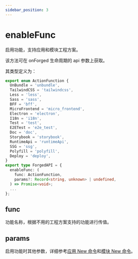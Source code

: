 ```yaml
---
sidebar_position: 3
---
```


# enableFunc

启用功能，支持应用和模块工程方案。

该方法可在 onForged 生命周期的 api 参数上获取。

其类型定义为：

```typescript
export enum ActionFunction {
  UnBundle = 'unbundle',
  TailwindCSS = 'tailwindcss',
  Less = 'less',
  Sass = 'sass',
  BFF = 'bff',
  MicroFrontend = 'micro_frontend',
  Electron = 'electron',
  I18n = 'i18n',
  Test = 'test',
  E2ETest = 'e2e_test',
  Doc = 'doc',
  Storybook = 'storybook',
  RuntimeApi = 'runtimeApi',
  SSG = 'ssg',
  Polyfill = 'polyfill',
  Deploy = 'deploy',
}
export type ForgedAPI = {
  enableFunc: (
    func: ActionFunction,
    params?: Record<string, unknown> | undefined,
  ) => Promise<void>;
  ...
};
```

## func

功能名称，根据不用的工程方案支持的功能进行传值。

## params

启用功能时其他参数，详细参考[应用 New 命令](/docs/apis/generator/config/mwa#new-%E5%91%BD%E4%BB%A4)和[模块 New 命令](/docs/apis/generator/config/module#new-命令)。
